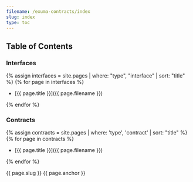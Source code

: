 ```yaml
---
filename: /exuma-contracts/index
slug: index
type: toc
---
```


## Table of Contents

### Interfaces

{% assign interfaces = site.pages | where: "type", "interface" | sort: "title" %}
{% for page in interfaces %}
- [{{ page.title }}]({{ page.filename }})

{% endfor %}

### Contracts

{% assign contracts = site.pages | where: 'type', 'contract' | sort: "title"  %}
{% for page in contracts %}
- [{{ page.title }}]({{ page.filename }})

{% endfor %}

{{ page.slug }}
{{ page.anchor }}
